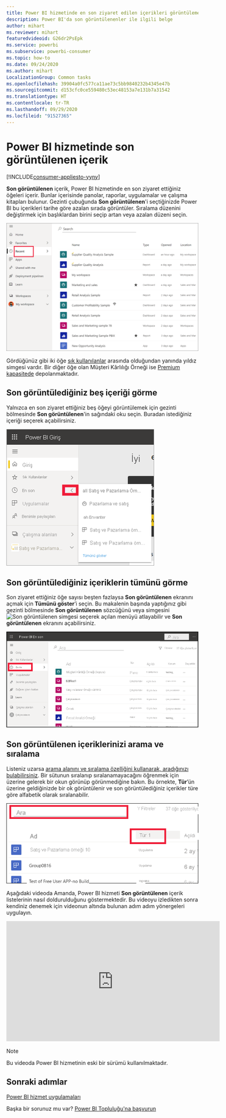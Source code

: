 ```yaml
---
title: Power BI hizmetinde en son ziyaret edilen içerikleri görüntüleme
description: Power BI'da son görüntülenenler ile ilgili belge
author: mihart
ms.reviewer: mihart
featuredvideoid: G26dr2PsEpk
ms.service: powerbi
ms.subservice: powerbi-consumer
ms.topic: how-to
ms.date: 09/24/2020
ms.author: mihart
LocalizationGroup: Common tasks
ms.openlocfilehash: 39904a0fc577ca11ae73c5bb9840232b4345e47b
ms.sourcegitcommit: d153cfc0ce559480c53ec48153a7e131b7a31542
ms.translationtype: HT
ms.contentlocale: tr-TR
ms.lasthandoff: 09/29/2020
ms.locfileid: "91527365"
---
```

# <a name="recent-content-in-the-power-bi-service"></a>Power BI hizmetinde **son görüntülenen** içerik

[!INCLUDE[consumer-appliesto-yyny](../includes/consumer-appliesto-yyny.md)]

**Son görüntülenen** içerik, Power BI hizmetinde en son ziyaret ettiğiniz öğeleri içerir. Bunlar içerisinde panolar, raporlar, uygulamalar ve çalışma kitapları bulunur. Gezinti çubuğunda **Son görüntülenen**'i seçtiğinizde Power BI bu içerikleri tarihe göre azalan sırada görüntüler.  Sıralama düzenini değiştirmek için başlıklardan birini seçip artan veya azalan düzeni seçin.


![Son görüntülenen içerik penceresi](./media/end-user-recent/power-bi-recents.png)

Gördüğünüz gibi iki öğe [sık kullanılanlar](end-user-favorite.md) arasında olduğundan yanında yıldız simgesi vardır. Bir diğer öğe olan Müşteri Kârlılığı Örneği ise [Premium kapasitede](end-user-license.md) depolanmaktadır.

## <a name="see-your-five-most-recents"></a>Son görüntülediğiniz beş içeriği görme

Yalnızca en son ziyaret ettiğiniz beş öğeyi görüntülemek için gezinti bölmesinde **Son görüntülenen**'in sağındaki oku seçin.  Buradan istediğiniz içeriği seçerek açabilirsiniz. 

![Son görüntülenen içerik açılır öğesi](./media/end-user-recent/power-bi-recent-fly-out.png)

## <a name="see-all-of-your-recent-content"></a>Son görüntülediğiniz içeriklerin tümünü görme

Son ziyaret ettiğiniz öğe sayısı beşten fazlaysa **Son görüntülenen** ekranını açmak için **Tümünü göster**’i seçin. Bu makalenin başında yaptığınız gibi gezinti bölmesinde **Son görüntülenen** sözcüğünü veya simgesini ![Son görüntülenen simgesi](./media/end-user-recent/power-bi-icon.png) seçerek açılan menüyü atlayabilir ve **Son görüntülenen** ekranını açabilirsiniz.

![son görüntülenen içeriğin tümünü görüntüleme](./media/end-user-recent/power-bi-admin-recent.png)


## <a name="search-and-sort-your-list-of-recent-content"></a>Son görüntülenen içeriklerinizi arama ve sıralama

Listeniz uzarsa [arama alanını ve sıralama özelliğini kullanarak, aradığınızı bulabilirsiniz](end-user-search-sort.md). Bir sütunun sıralanıp sıralanamayacağını öğrenmek için üzerine gelerek bir okun görünüp görünmediğine bakın. Bu örnekte, **Tür**’ün üzerine geldiğinizde bir ok görüntülenir ve son görüntülediğiniz içerikler türe göre alfabetik olarak sıralanabilir. 

![Hem arama alanını hem de sıralama okunu gösteren ekran görüntüsü](./media/end-user-recent/power-bi-recent-sort-search.png)

Aşağıdaki videoda Amanda, Power BI hizmeti **Son görüntülenen** içerik listelerinin nasıl doldurulduğunu göstermektedir. Bu videoyu izledikten sonra kendiniz denemek için videonun altında bulunan adım adım yönergeleri uygulayın.

<iframe width="560" height="315" src="https://www.youtube.com/embed/G26dr2PsEpk" frameborder="0" allowfullscreen></iframe>

> [!NOTE]
> Bu videoda Power BI hizmetinin eski bir sürümü kullanılmaktadır.

<!--
## Actions available from the **Recent** content list
The actions available to you will depend on the settings assigned by the content *designer*. Some of your options may include:
* Select the star icon to [favorite a dashboard, report, or app](end-user-favorite.md) ![star icon](./media/end-user-shared-with-me/power-bi-star-icon.png).
* Some dashboards and reports can be re-shared  ![share icon](./media/end-user-shared-with-me/power-bi-share-icon-new.png).
* [Open the report in Excel](end-user-export.md) ![export to Excel icon](./media/end-user-shared-with-me/power-bi-excel.png) 
* [View insights](end-user-insights.md) that Power BI finds in the data ![insights icon](./media/end-user-shared-with-me/power-bi-insights.png). -->





## <a name="next-steps"></a>Sonraki adımlar
[Power BI hizmet uygulamaları](end-user-apps.md)

Başka bir sorunuz mu var? [Power BI Topluluğu'na başvurun](https://community.powerbi.com/)

